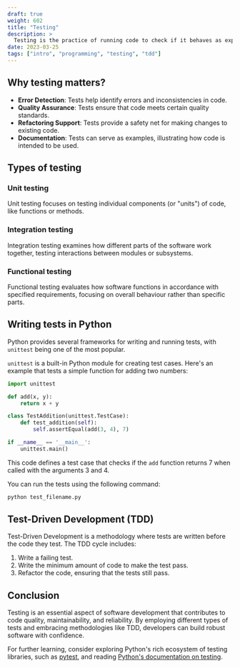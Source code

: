 ```yaml
---
draft: true
weight: 602
title: "Testing"
description: >
  Testing is the practice of running code to check if it behaves as expected. It helps find errors, ensures reliability, and maintains code quality. This article provides an introduction to testing, focusing on examples in Python but also describing general principles applicable to other programming languages.
date: 2023-03-25
tags: ["intro", "programming", "testing", "tdd"]
---
```


## Why testing matters?

- **Error Detection**: Tests help identify errors and inconsistencies in code.
- **Quality Assurance**: Tests ensure that code meets certain quality standards.
- **Refactoring Support**: Tests provide a safety net for making changes to existing code.
- **Documentation**: Tests can serve as examples, illustrating how code is intended to be used.

## Types of testing

### Unit testing

Unit testing focuses on testing individual components (or "units") of code, like functions or methods.

### Integration testing

Integration testing examines how different parts of the software work together, testing interactions between modules or subsystems.

### Functional testing

Functional testing evaluates how software functions in accordance with specified requirements, focusing on overall behaviour rather than specific parts.

## Writing tests in Python

Python provides several frameworks for writing and running tests, with `unittest` being one of the most popular.

`unittest` is a built-in Python module for creating test cases. Here's an example that tests a simple function for adding two numbers:

```python
import unittest

def add(x, y):
    return x + y

class TestAddition(unittest.TestCase):
    def test_addition(self):
        self.assertEqual(add(3, 4), 7)

if __name__ == '__main__':
    unittest.main()
```

This code defines a test case that checks if the `add` function returns 7 when called with the arguments 3 and 4.

You can run the tests using the following command:

```bash
python test_filename.py
```

## Test-Driven Development (TDD)

Test-Driven Development is a methodology where tests are written before the code they test. The TDD cycle includes:

1. Write a failing test.
2. Write the minimum amount of code to make the test pass.
3. Refactor the code, ensuring that the tests still pass.

## Conclusion

Testing is an essential aspect of software development that contributes to code quality, maintainability, and reliability. By employing different types of tests and embracing methodologies like TDD, developers can build robust software with confidence.

For further learning, consider exploring Python's rich ecosystem of testing libraries, such as [pytest](https://docs.pytest.org/en/latest/), and reading [Python's documentation on testing](https://docs.python.org/3/library/unittest.html).

